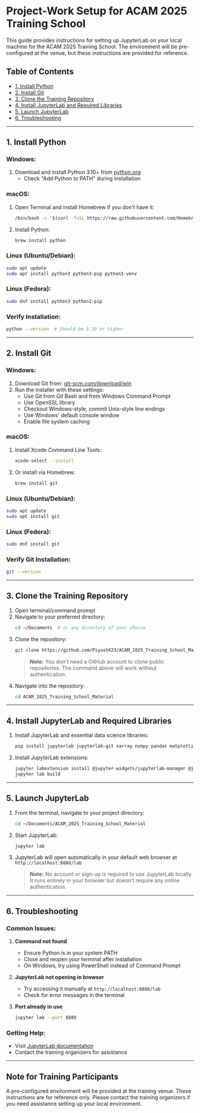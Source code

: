 # Project-Work Setup for ACAM 2025 Training School

This guide provides instructions for setting up JupyterLab on your local machine for the ACAM 2025 Training School. The environment will be pre-configured at the venue, but these instructions are provided for reference.

## Table of Contents
- [1. Install Python](#1-install-python)
- [2. Install Git](#2-install-git)
- [3. Clone the Training Repository](#3-clone-the-training-repository)
- [4. Install JupyterLab and Required Libraries](#4-install-jupyterlab-and-required-libraries)
- [5. Launch JupyterLab](#5-launch-jupyterlab)
- [6. Troubleshooting](#6-troubleshooting)

---

## 1. Install Python

### Windows:
1. Download and install Python 3.10+ from [python.org](https://www.python.org/downloads/)
   - Check "Add Python to PATH" during installation

### macOS:
1. Open Terminal and install Homebrew if you don't have it:
   ```bash
   /bin/bash -c "$(curl -fsSL https://raw.githubusercontent.com/Homebrew/install/HEAD/install.sh)"
   ```
2. Install Python:
   ```bash
   brew install python
   ```

### Linux (Ubuntu/Debian):
```bash
sudo apt update
sudo apt install python3 python3-pip python3-venv
```

### Linux (Fedora):
```bash
sudo dnf install python3 python3-pip
```

### Verify Installation:
```bash
python --version  # Should be 3.10 or higher
```

---

## 2. Install Git

### Windows:
1. Download Git from: [git-scm.com/download/win](https://git-scm.com/download/win)
2. Run the installer with these settings:
   - Use Git from Git Bash and from Windows Command Prompt
   - Use OpenSSL library
   - Checkout Windows-style, commit Unix-style line endings
   - Use Windows' default console window
   - Enable file system caching

### macOS:
1. Install Xcode Command Line Tools:
   ```bash
   xcode-select --install
   ```
2. Or install via Homebrew:
   ```bash
   brew install git
   ```

### Linux (Ubuntu/Debian):
```bash
sudo apt update
sudo apt install git
```

### Linux (Fedora):
```bash
sudo dnf install git
```

### Verify Git Installation:
```bash
git --version
```

---

## 3. Clone the Training Repository

1. Open terminal/command prompt
2. Navigate to your preferred directory:
   ```bash
   cd ~/Documents  # or any directory of your choice
   ```
3. Clone the repository:
   ```bash
   git clone https://github.com/PiyushX23/ACAM_2025_Training_School_Material.git
   ```
   > **Note:** You don't need a GitHub account to clone public repositories. The command above will work without authentication.
4. Navigate into the repository:
   ```bash
   cd ACAM_2025_Training_School_Material
   ```

---

## 4. Install JupyterLab and Required Libraries

1. Install JupyterLab and essential data science libraries:
   ```bash
   pip install jupyterlab jupyterlab-git xarray numpy pandas matplotlib cartopy netCDF4 scipy seaborn plotly
   ```

2. Install JupyterLab extensions:
   ```bash
   jupyter labextension install @jupyter-widgets/jupyterlab-manager @jupyterlab/git @jupyterlab/toc jupyterlab-plotly
   jupyter lab build
   ```

---

## 5. Launch JupyterLab

1. From the terminal, navigate to your project directory:
   ```bash
   cd ~/Documents/ACAM_2025_Training_School_Material
   ```
2. Start JupyterLab:
   ```bash
   jupyter lab
   ```
3. JupyterLab will open automatically in your default web browser at `http://localhost:8888/lab`
   > **Note:** No account or sign-up is required to use JupyterLab locally. It runs entirely in your browser but doesn't require any online authentication.

---

## 6. Troubleshooting

### Common Issues:

1. **Command not found**
   - Ensure Python is in your system PATH
   - Close and reopen your terminal after installation
   - On Windows, try using PowerShell instead of Command Prompt

2. **JupyterLab not opening in browser**
   - Try accessing it manually at `http://localhost:8888/lab`
   - Check for error messages in the terminal

3. **Port already in use**
   ```bash
   jupyter lab --port 8889
   ```

### Getting Help:
- Visit [JupyterLab documentation](https://jupyterlab.readthedocs.io/)
- Contact the training organizers for assistance

---

## Note for Training Participants

A pre-configured environment will be provided at the training venue. These instructions are for reference only. Please contact the training organizers if you need assistance setting up your local environment.
